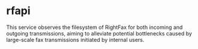 # rfapi
This service observes the filesystem of RightFax for both incoming and outgoing transmissions, aiming to alleviate potential bottlenecks caused by large-scale fax transmissions initiated by internal users.
